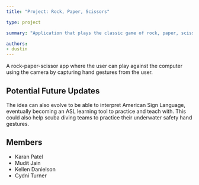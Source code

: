 ```yaml
---
title: "Project: Rock, Paper, Scissors"

type: project

summary: "Application that plays the classic game of rock, paper, scissors"

authors:
- dustin
---
```


A rock-paper-scissor app where the user can play against the computer using the camera by capturing hand gestures from the user.

## Potential Future Updates
The idea can also evolve to be able to interpret American Sign Language, eventually becoming an ASL learning tool to practice and teach with. This could also help scuba diving teams to practice their underwater safety hand gestures.

## Members

- Karan Patel
- Mudit Jain
- Kellen Danielson
- Cydni Turner